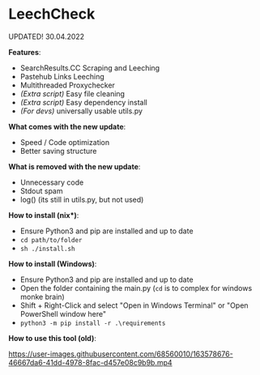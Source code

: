 # LeechCheck
UPDATED! 30.04.2022

**Features**:
- SearchResults.CC Scraping and Leeching
- Pastehub Links Leeching
- Multithreaded Proxychecker
- *(Extra script)* Easy file cleaning
- *(Extra script)* Easy dependency install
- *(For devs)* universally usable utils.py

**What comes with the new update**:
- Speed / Code optimization
- Better saving structure

**What is removed with the new update**:
- Unnecessary code
- Stdout spam
- log() (its still in utils.py, but not used)

**How to install (nix\*)**:
- Ensure Python3 and pip are installed and up to date
- ```cd path/to/folder```
- ```sh ./install.sh```

**How to install (Windows)**:
- Ensure Python3 and pip are installed and up to date
- Open the folder containing the main.py (```cd``` is to complex for windows monke brain)
- Shift + Right-Click and select "Open in Windows Terminal" or "Open PowerShell window here"
- ```python3 -m pip install -r .\requirements```

**How to use this tool (old)**:

https://user-images.githubusercontent.com/68560010/163578676-46667da6-41dd-4978-8fac-d457e08c9b9b.mp4



